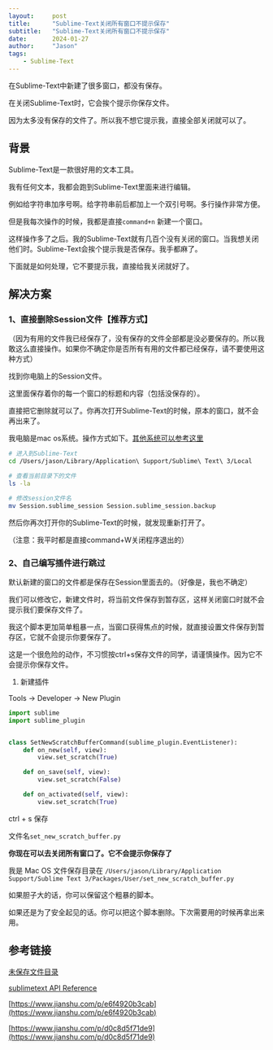```yaml
---
layout:     post
title:      "Sublime-Text关闭所有窗口不提示保存"
subtitle:   "Sublime-Text关闭所有窗口不提示保存"
date:       2024-01-27
author:     "Jason"
tags:
    - Sublime-Text
---
```


在Sublime-Text中新建了很多窗口，都没有保存。

在关闭Sublime-Text时，它会挨个提示你保存文件。

因为太多没有保存的文件了。所以我不想它提示我，直接全部关闭就可以了。



## 背景

Sublime-Text是一款很好用的文本工具。

我有任何文本，我都会跑到Sublime-Text里面来进行编辑。

例如给字符串加序号啊。给字符串前后都加上一个双引号啊。多行操作非常方便。

但是我每次操作的时候，我都是直接`command+n` 新建一个窗口。

这样操作多了之后。我的Sublime-Text就有几百个没有关闭的窗口。当我想关闭他们时。Sublime-Text会挨个提示我是否保存。我手都麻了。

下面就是如何处理，它不要提示我，直接给我关闭就好了。



## 解决方案

### 1、直接删除Session文件【推荐方式】

（因为有用的文件我已经保存了，没有保存的文件全部都是没必要保存的。所以我敢这么直接操作。如果你不确定你是否所有有用的文件都已经保存，请不要使用这种方式）

找到你电脑上的Session文件。

这里面保存着你的每一个窗口的标题和内容（包括没保存的）。

直接把它删除就可以了。你再次打开Sublime-Text的时候，原本的窗口，就不会再出来了。


我电脑是mac os系统。操作方式如下。[其他系统可以参考这里](https://superuser.com/questions/894021/where-does-sublime-text-store-its-un-saved-windows)

```sh
# 进入到Sublime-Text
cd /Users/jason/Library/Application\ Support/Sublime\ Text\ 3/Local

# 查看当前目录下的文件
ls -la

# 修改session文件名
mv Session.sublime_session Session.sublime_session.backup
```


然后你再次打开你的Sublime-Text的时候，就发现重新打开了。

（注意：我平时都是直接command+W关闭程序退出的）



### 2、自己编写插件进行跳过

默认新建的窗口的文件都是保存在Session里面去的。（好像是，我也不确定）

我们可以修改它，新建文件时，将当前文件保存到暂存区，这样关闭窗口时就不会提示我们要保存文件了。

我这个脚本更加简单粗暴一点，当窗口获得焦点的时候，就直接设置文件保存到暂存区，它就不会提示你要保存了。

这是一个很危险的动作，不习惯按ctrl+s保存文件的同学，请谨慎操作。因为它不会提示你保存文件。

1. 新建插件

Tools -> Developer -> New Plugin

```py
import sublime
import sublime_plugin


class SetNewScratchBufferCommand(sublime_plugin.EventListener):
    def on_new(self, view):
        view.set_scratch(True)

    def on_save(self, view):
        view.set_scratch(False)

    def on_activated(self, view):
        view.set_scratch(True)
```

ctrl + s 保存

文件名`set_new_scratch_buffer.py`

**你现在可以去关闭所有窗口了。它不会提示你保存了**

我是 Mac OS 文件保存目录在
`/Users/jason/Library/Application Support/Sublime Text 3/Packages/User/set_new_scratch_buffer.py`

如果胆子大的话，你可以保留这个粗暴的脚本。

如果还是为了安全起见的话。你可以把这个脚本删除。下次需要用的时候再拿出来用。



## 参考链接

[未保存文件目录](https://superuser.com/questions/894021/where-does-sublime-text-store-its-un-saved-windows)

[sublimetext API Reference](https://www.sublimetext.com/docs/api_reference.html#sublime_plugin.EventListener.on_activated)

[https://www.jianshu.com/p/e6f4920b3cab](https://www.jianshu.com/p/e6f4920b3cab)

[https://www.jianshu.com/p/d0c8d5f71de9](https://www.jianshu.com/p/d0c8d5f71de9)


